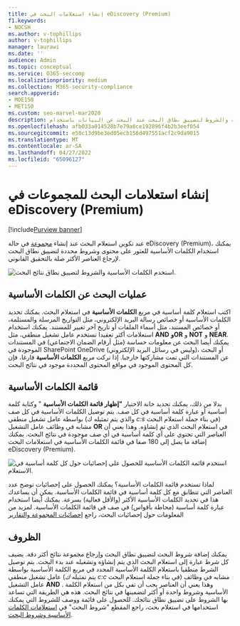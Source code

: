 ```yaml
---
title: إنشاء استعلامات البحث في eDiscovery (Premium)
f1.keywords:
- NOCSH
ms.author: v-tophillips
author: v-tophillips
manager: laurawi
ms.date: ''
audience: Admin
ms.topic: conceptual
ms.service: O365-seccomp
ms.localizationpriority: medium
ms.collection: M365-security-compliance
search.appverid:
- MOE150
- MET150
ms.custom: seo-marvel-mar2020
description: استخدم الكلمات الأساسية والشروط لتضييق نطاق البحث عند البحث عن البيانات باستخدام eDiscovery (Premium) في Microsoft 365.
ms.openlocfilehash: afb033a014528b7e79a6ce192896f4b2b3eef054
ms.sourcegitcommit: e50c13d9be3ed05ecb156d497551acf2c9da9015
ms.translationtype: MT
ms.contentlocale: ar-SA
ms.lasthandoff: 04/27/2022
ms.locfileid: "65096127"
---
```

# <a name="build-search-queries-for-collections-in-ediscovery-premium"></a>إنشاء استعلامات البحث للمجموعات في eDiscovery (Premium)

[!include[Purview banner](../includes/purview-rebrand-banner.md)]

عند تكوين استعلام البحث عند إنشاء [مجموعة](collections-overview.md) في حالة eDiscovery (Premium)، يمكنك استخدام الكلمات الأساسية للعثور على محتوى وشروط محددة لتضييق نطاق البحث لإرجاع العناصر الأكثر صلة بالتحقيق القانوني.

![استخدم الكلمات الأساسية والشروط لتضييق نطاق نتائج البحث.](../media/SearchQueryBox.png)

## <a name="keyword-searches"></a>عمليات البحث عن الكلمات الأساسية

اكتب استعلام كلمة أساسية في مربع **الكلمات الأساسية** في استعلام البحث. يمكنك تحديد الكلمات الأساسية أو خصائص رسالة البريد الإلكتروني، مثل التواريخ المرسلة والمستلمة، أو خصائص المستند، مثل أسماء الملفات أو تاريخ آخر تغيير للمستند. يمكنك استخدام استعلامات أكثر تعقيدا تستخدم عامل تشغيل منطقي، مثل **AND** **وOR** و **NOT** و **NEAR**. يمكنك أيضا البحث عن معلومات حساسة (مثل أرقام الضمان الاجتماعي) في المستندات الموجودة في SharePoint OneDrive (وليس في رسائل البريد الإلكتروني)، أو البحث عن المستندات التي تمت مشاركتها خارجيا. إذا تركت مربع **الكلمات الأساسية** فارغا، فإن كل المحتوى الموجود في مواقع المحتوى المحددة موجود في نتائج البحث.

## <a name="keyword-list"></a>قائمة الكلمات الأساسية

بدلا من ذلك، يمكنك تحديد خانة الاختيار **"إظهار قائمة الكلمات الأساسية** " وكتابة كلمة أساسية أو عبارة كلمة أساسية في كل صف. يتم توصيل الكلمات الأساسية في كل صف بواسطة عامل تشغيل منطقي (والذي يتم تمثيله ك *c:s* في بناء جملة استعلام البحث) مشابه في وظائف عامل التشغيل **OR** في استعلام البحث الذي تم إنشاؤه. وهذا يعني أن العناصر التي تحتوي على أي كلمة أساسية في أي صف موجودة في نتائج البحث. يمكنك إضافة ما يصل إلى 180 صفا في قائمة الكلمات الأساسية في استعلامات البحث eDiscovery (Premium).

![استخدم قائمة الكلمات الأساسية للحصول على إحصائيات حول كل كلمة أساسية في الاستعلام.](../media/KeywordListSearch.png)

لماذا تستخدم قائمة الكلمات الأساسية؟ يمكنك الحصول على إحصائيات توضح عدد العناصر التي تتطابق مع كل كلمة أساسية في قائمة الكلمات الأساسية. يمكن أن يساعدك هذا في تحديد الكلمات الأساسية الأكثر (والأقل فعالية) بسرعة. يمكنك أيضا استخدام عبارة كلمة أساسية (محاطة بأقواس) في صف في قائمة الكلمات الأساسية. لمزيد من المعلومات حول إحصائيات البحث، راجع [إحصائيات المجموعة والتقارير](collection-statistics-reports.md)

## <a name="conditions"></a>الظروف

يمكنك إضافة شروط البحث لتضييق نطاق البحث وإرجاع مجموعة نتائج أكثر دقة. يضيف كل شرط عبارة إلى استعلام البحث الذي يتم إنشاؤه وتشغيله عند بدء البحث. يتم توصيل الشرط منطقيا باستعلام الكلمة الأساسية المحدد في مربع الكلمة الأساسية بواسطة عامل تشغيل منطقي (يتم تمثيله *ك c:c* في بناء جملة استعلام البحث) مشابه في وظائف عامل التشغيل **AND** . وهذا يعني أن العناصر يجب أن تفي بكل من استعلام الكلمة الأساسية وشروط واحدة أو أكثر لتضمينها في نتائج البحث. هذه هي الطريقة التي تساعد بها الشروط على تضييق نطاق نتائجك. للحصول على قائمة ووصف للشروط التي يمكنك استخدامها في استعلام بحث، راجع المقطع "شروط البحث" في [استعلامات الكلمات الأساسية وشروط البحث](keyword-queries-and-search-conditions.md#search-conditions).
